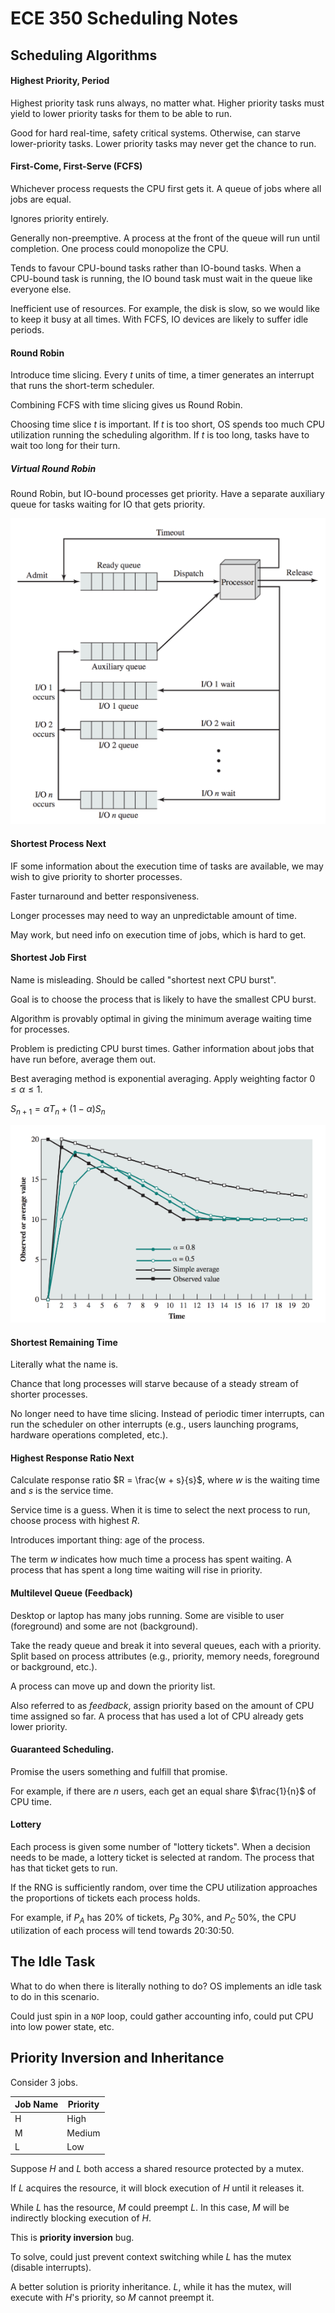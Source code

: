 # ECE 350 Scheduling Notes

## Scheduling Algorithms

#### Highest Priority, Period
Highest priority task runs always, no matter what. Higher priority tasks must yield to
lower priority tasks for them to be able to run.

Good for hard real-time, safety critical systems. Otherwise, can starve lower-priority tasks.
Lower priority tasks may never get the chance to run.


#### First-Come, First-Serve (FCFS)
Whichever process requests the CPU first gets it. A queue of jobs where all jobs are equal.

Ignores priority entirely.

Generally non-preemptive. A process at the front of the queue will run until completion.
One process could monopolize the CPU.

Tends to favour CPU-bound tasks rather than IO-bound tasks. When a CPU-bound task
is running, the IO bound task must wait in the queue like everyone else.

Inefficient use of resources. For example, the disk is slow, so we would like to
keep it busy at all times. With FCFS, IO devices are likely to suffer idle periods.


#### Round Robin
Introduce time slicing. Every $t$ units of time, a timer generates an interrupt that
runs the short-term scheduler.

Combining FCFS with time slicing gives us Round Robin.

Choosing time slice $t$ is important. If $t$ is too short, OS spends too much CPU utilization
running the scheduling algorithm. If $t$ is too long, tasks have to wait too long for their turn.

##### Virtual Round Robin
Round Robin, but IO-bound processes get priority. Have a separate auxiliary queue
for tasks waiting for IO that gets priority.

![Virtual Round Robin](./images/virtual_round_robin.png)

#### Shortest Process Next
IF some information about the execution time of tasks are available, we may wish
to give priority to shorter processes.

Faster turnaround and better responsiveness.

Longer processes may need to way an unpredictable amount of time.

May work, but need info on execution time of jobs, which is hard to get.

#### Shortest Job First
Name is misleading. Should be called "shortest next CPU burst".

Goal is to choose the process that is likely to have the smallest CPU burst.

Algorithm is provably optimal in giving the minimum average waiting time for processes.

Problem is predicting CPU burst times. Gather information about jobs that have run
before, average them out.

Best averaging method is exponential averaging. Apply weighting factor $0 \le \alpha \le 1$.

$S_{n+1} = \alpha T_n + (1 - \alpha)S_n$

![Exponential Averaging](./images/expontial_averaging.png)

#### Shortest Remaining Time
Literally what the name is.

Chance that long processes will starve because of a steady stream of shorter processes.

No longer need to have time slicing. Instead of periodic timer interrupts, can run the
scheduler on other interrupts (e.g., users launching programs, hardware operations
completed, etc.).

#### Highest Response Ratio Next
Calculate response ratio $R = \frac{w + s}{s}$, where $w$ is the waiting time and $s$
is the service time.

Service time is a guess. When it is time to select the next process to run,
choose process with highest $R$.

Introduces important thing: age of the process.

The term $w$ indicates how much time a process has spent waiting. A process that has
spent a long time waiting will rise in priority.

#### Multilevel Queue (Feedback)
Desktop or laptop has many jobs running. Some are visible to user (foreground) and
some are not (background).

Take the ready queue and break it into several queues, each with a priority. Split based
on process attributes (e.g., priority, memory needs, foreground or background, etc.).

A process can move up and down the priority list.

Also referred to as *feedback*, assign priority based on the amount of CPU time assigned
so far. A process that has used a lot of CPU already gets lower priority.

#### Guaranteed Scheduling.
Promise the users something and fulfill that promise.

For example, if there are $n$ users, each get an equal share $\frac{1}{n}$ of CPU time.

#### Lottery
Each process is given some number of "lottery tickets". When a decision needs to
be made, a lottery ticket is selected at random. The process that has that ticket
gets to run.

If the RNG is sufficiently random, over time the CPU utilization approaches the 
proportions of tickets each process holds.

For example, if $P_A$ has 20% of tickets, $P_B$ 30%, and $P_C$ 50%, the CPU utilization
of each process will tend towards 20:30:50.

## The Idle Task
What to do when there is literally nothing to do? OS implements an idle task to
do in this scenario.

Could just spin in a `NOP` loop, could gather accounting info, could put CPU into
low power state, etc.

## Priority Inversion and Inheritance

Consider 3 jobs.

| Job Name | Priority |
| -------- | -------- |
| H        | High     |
| M        | Medium   |
| L        | Low      |


Suppose $H$ and $L$ both access a shared resource protected by a mutex.

If $L$ acquires the resource, it will block execution of $H$ until it releases it.

While $L$ has the resource, $M$ could preempt $L$. In this case, $M$ will be indirectly
blocking execution of $H$.

This is **priority inversion** bug.

To solve, could just prevent context switching while $L$ has the mutex (disable interrupts).

A better solution is priority inheritance. $L$, while it has the mutex, will execute with
$H$'s priority, so $M$ cannot preempt it.
